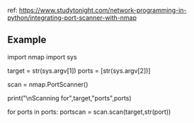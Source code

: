 ref: https://www.studytonight.com/network-programming-in-python/integrating-port-scanner-with-nmap

## Example


import nmap
import sys

target = str(sys.argv[1])
ports = [str(sys.argv[2])]

scan = nmap.PortScanner()

print("\nScanning for",target,"ports",ports)

for ports in ports: 
  portscan = scan.scan(target,str(port))
